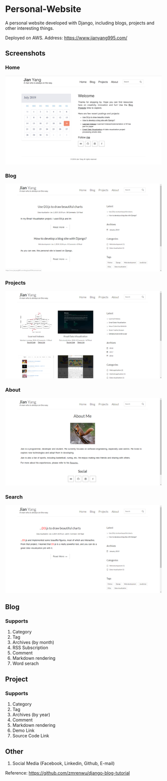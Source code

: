 # Personal-Website
A personal website developed with Django, including blogs, projects and other interesting things.

Deployed on AWS. Address: https://www.jianyang995.com/

## Screenshots
### Home
![Home](https://raw.githubusercontent.com/yangjufo/Personal-Website/master/README/Home.png)
### Blog
![Blog](https://raw.githubusercontent.com/yangjufo/Personal-Website/master/README/Blog.PNG)
### Projects
![Projects](https://raw.githubusercontent.com/yangjufo/Personal-Website/master/README/Projects.PNG)
### About
![About](https://raw.githubusercontent.com/yangjufo/Personal-Website/master/README/About.PNG)
### Search
![Search](https://raw.githubusercontent.com/yangjufo/Personal-Website/master/README/Search%20Results.PNG)

## Blog
### Supports
1. Category
2. Tag
3. Archives (by month)
4. RSS Subscription
5. Comment
6. Markdown rendering
7. Word serach

## Project
### Supports
1. Category
2. Tag
3. Archives (by year)
4. Comment
5. Markdown rendering
6. Demo Link
7. Source Code Link

## Other
1. Social Media (Facebook, Linkedin, Github, E-mail)

Reference: https://github.com/zmrenwu/django-blog-tutorial
